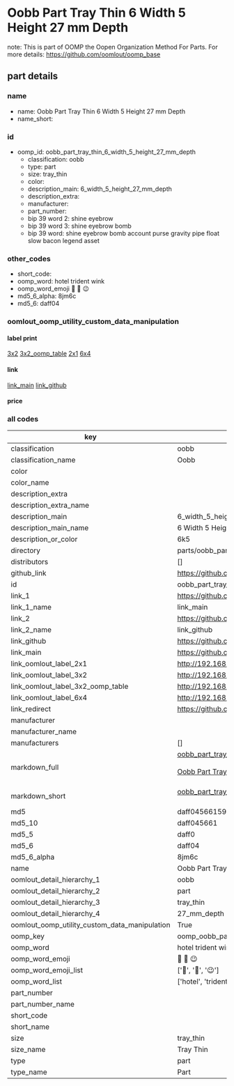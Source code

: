 # Oobb Part Tray Thin 6 Width 5 Height 27 mm Depth  

note: This is part of OOMP the Oopen Organization Method For Parts. For more details: https://github.com/oomlout/oomp_base

##  part details
  







### name
* name: Oobb Part Tray Thin 6 Width 5 Height 27 mm Depth
* name_short: 
### id
* oomp_id: oobb_part_tray_thin_6_width_5_height_27_mm_depth
  * classification: oobb
  * type: part
  * size: tray_thin
  * color: 
  * description_main: 6_width_5_height_27_mm_depth
  * description_extra: 
  * manufacturer: 
  * part_number: 
  * bip 39 word 2: shine eyebrow
  * bip 39 word 3: shine eyebrow bomb
  * bip 39 word: shine eyebrow bomb account purse gravity pipe float slow bacon legend asset

### other_codes
* short_code: 
* oomp_word: hotel trident wink
* oomp_word_emoji :hotel: :trident: :wink:
* md5_6_alpha: 8jm6c
* md5_6: daff04






### oomlout_oomp_utility_custom_data_manipulation
#### label print
[3x2](http://192.168.1.245:1112/?label=oomp%208jm6c)
[3x2_oomp_table](http://192.168.1.108:1112/?label=oomp%208jm6c)
[2x1](http://192.168.1.242:1112/?label=oomp%208jm6c)
[6x4](http://192.168.1.55:1112/?label=oomp%208jm6c)    

#### link

[link_main](https://github.com/oomlout/oomlout_oomp_version_1_messy/tree/main/parts/oobb_part_tray_thin_6_width_5_height_27_mm_depth) [link_github](https://github.com/oomlout/oomlout_oomp_version_1_messy/tree/main/parts/oobb_part_tray_thin_6_width_5_height_27_mm_depth)                             

#### price







### all codes 
| key | value |  
| --- | --- |  
| classification | oobb |  
| classification_name | Oobb |  
| color |  |  
| color_name |  |  
| description_extra |  |  
| description_extra_name |  |  
| description_main | 6_width_5_height_27_mm_depth |  
| description_main_name | 6 Width 5 Height 27 mm Depth |  
| description_or_color | 6k5 |  
| directory | parts/oobb_part_tray_thin_6_width_5_height_27_mm_depth |  
| distributors | [] |  
| github_link | https://github.com/oomlout/oomlout_oomp_part_src/tree/main/parts/oobb_part_tray_thin_6_width_5_height_27_mm_depth |  
| id | oobb_part_tray_thin_6_width_5_height_27_mm_depth |  
| link_1 | https://github.com/oomlout/oomlout_oomp_version_1_messy/tree/main/parts/oobb_part_tray_thin_6_width_5_height_27_mm_depth |  
| link_1_name | link_main |  
| link_2 | https://github.com/oomlout/oomlout_oomp_version_1_messy/tree/main/parts/oobb_part_tray_thin_6_width_5_height_27_mm_depth |  
| link_2_name | link_github |  
| link_github | https://github.com/oomlout/oomlout_oomp_version_1_messy/tree/main/parts/oobb_part_tray_thin_6_width_5_height_27_mm_depth |  
| link_main | https://github.com/oomlout/oomlout_oomp_version_1_messy/tree/main/parts/oobb_part_tray_thin_6_width_5_height_27_mm_depth |  
| link_oomlout_label_2x1 | http://192.168.1.242:1112/?label=oomp%208jm6c |  
| link_oomlout_label_3x2 | http://192.168.1.245:1112/?label=oomp%208jm6c |  
| link_oomlout_label_3x2_oomp_table | http://192.168.1.108:1112/?label=oomp%208jm6c |  
| link_oomlout_label_6x4 | http://192.168.1.55:1112/?label=oomp%208jm6c |  
| link_redirect | https://github.com/oomlout/oomlout_oomp_version_1_messy/tree/main/parts/oobb_part_tray_thin_6_width_5_height_27_mm_depth |  
| manufacturer |  |  
| manufacturer_name |  |  
| manufacturers | [] |  
| markdown_full | [oobb_part_tray_thin_6_width_5_height_27_mm_depth](none)<br>[](none)<br>[Oobb Part Tray Thin 6 Width 5 Height 27 Mm Depth](none)<br><br> |  
| markdown_short | [oobb_part_tray_thin_6_width_5_height_27_mm_depth](none)<br><br> |  
| md5 | daff0456615934a9985740183254562f |  
| md5_10 | daff045661 |  
| md5_5 | daff0 |  
| md5_6 | daff04 |  
| md5_6_alpha | 8jm6c |  
| name | Oobb Part Tray Thin 6 Width 5 Height 27 mm Depth |  
| oomlout_detail_hierarchy_1 | oobb |  
| oomlout_detail_hierarchy_2 | part |  
| oomlout_detail_hierarchy_3 | tray_thin |  
| oomlout_detail_hierarchy_4 | 27_mm_depth |  
| oomlout_oomp_utility_custom_data_manipulation | True |  
| oomp_key | oomp_oobb_part_tray_thin_6_width_5_height_27_mm_depth |  
| oomp_word | hotel trident wink |  
| oomp_word_emoji | :hotel: :trident: :wink: |  
| oomp_word_emoji_list | [':hotel:', ':trident:', ':wink:'] |  
| oomp_word_list | ['hotel', 'trident', 'wink'] |  
| part_number |  |  
| part_number_name |  |  
| short_code |  |  
| short_name |  |  
| size | tray_thin |  
| size_name | Tray Thin |  
| type | part |  
| type_name | Part |  
